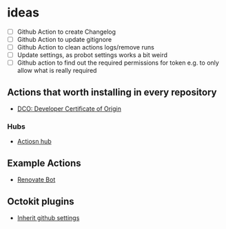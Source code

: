# ideas

- [ ] Github Action to create Changelog
- [ ] Github Action to update gitignore
- [ ] Github Action to clean actions logs/remove runs
- [ ] Update settings, as probot settings works a bit weird
- [ ] Github action to find out the required permissions for token e.g. to only allow what is really required

## Actions that worth installing in every repository

- [DCO: Developer Certificate of Origin](https://github.com/probot/dco)

### Hubs

- [Actiosn hub](https://github.com/actionshub)

## Example Actions

- [Renovate Bot](https://github.com/renovatebot/github-action)

## Octokit plugins

- [Inherit github settings](https://github.com/probot/octokit-plugin-config)
